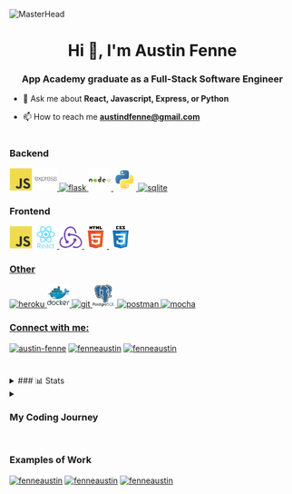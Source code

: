![MasterHead](https://user-images.githubusercontent.com/90361430/207989210-5eae206f-6ca8-4402-9616-bb014a67378a.jpg)
<h1 align="center">Hi 👋, I'm Austin Fenne</h1>
<h3 align="center">App Academy graduate as a Full-Stack Software Engineer</h3>

- 💬 Ask me about **React, Javascript, Express, or Python**

- 📫 How to reach me **austindfenne@gmail.com**


#

<h3 align="left">Backend</h3>
<p float="left">
<img src="https://raw.githubusercontent.com/devicons/devicon/master/icons/javascript/javascript-original.svg" alt="javascript" width="40" height="40"/> </a> <a href="https://mochajs.org" target="_blank" rel="noreferrer">
<img src="https://raw.githubusercontent.com/devicons/devicon/master/icons/express/express-original-wordmark.svg" alt="express" width="40" height="40"/> </a> <a href="https://flask.palletsprojects.com/" target="_blank" rel="noreferrer"> 
<img src="https://www.vectorlogo.zone/logos/pocoo_flask/pocoo_flask-icon.svg" alt="flask" width="40" height="40"/> </a> <a href="https://git-scm.com/" target="_blank" rel="noreferrer">
<img src="https://raw.githubusercontent.com/devicons/devicon/master/icons/nodejs/nodejs-original-wordmark.svg" alt="nodejs" width="40" height="40"/> </a> <a href="https://www.postgresql.org" target="_blank" rel="noreferrer"> 
<img src="https://raw.githubusercontent.com/devicons/devicon/master/icons/python/python-original.svg" alt="python" width="40" height="40"/> </a> <a href="https://reactjs.org/" target="_blank" rel="noreferrer"> 
<img src="https://www.vectorlogo.zone/logos/sqlite/sqlite-icon.svg" alt="sqlite" width="40" height="40"/> </a> 
</p>
  
<h3 align="left">Frontend</h3>
<p float="left">
<img src="https://raw.githubusercontent.com/devicons/devicon/master/icons/javascript/javascript-original.svg" alt="javascript" width="40" height="40"/> </a> <a href="https://mochajs.org" target="_blank" rel="noreferrer">
<img src="https://raw.githubusercontent.com/devicons/devicon/master/icons/react/react-original-wordmark.svg" alt="react" width="40" height="40"/> </a> <a href="https://redux.js.org" target="_blank" rel="noreferrer"> 
<img src="https://raw.githubusercontent.com/devicons/devicon/master/icons/redux/redux-original.svg" alt="redux" width="40" height="40"/> </a> <a href="https://www.sqlite.org/" target="_blank" rel="noreferrer"> 
<img src="https://raw.githubusercontent.com/devicons/devicon/master/icons/html5/html5-original-wordmark.svg" alt="html5" width="40" height="40"/> </a> <a href="https://developer.mozilla.org/en-US/docs/Web/JavaScript" target="_blank" rel="noreferrer">
<img src="https://raw.githubusercontent.com/devicons/devicon/master/icons/css3/css3-original-wordmark.svg" alt="css3" width="40" height="40"/> </a> <a href="https://www.docker.com/" target="_blank" rel="noreferrer">
</p>
  
 
<h3 align="left">Other</h3>
<p float="left">
<img src="https://www.vectorlogo.zone/logos/heroku/heroku-icon.svg" alt="heroku" width="40" height="40"/> </a> <a href="https://www.w3.org/html/" target="_blank" rel="noreferrer"> 
<img src="https://raw.githubusercontent.com/devicons/devicon/master/icons/docker/docker-original-wordmark.svg" alt="docker" width="40" height="40"/> </a> <a href="https://expressjs.com" target="_blank" rel="noreferrer"> 
<img src="https://www.vectorlogo.zone/logos/git-scm/git-scm-icon.svg" alt="git" width="40" height="40"/> </a> <a href="https://heroku.com" target="_blank" rel="noreferrer"> 
<img src="https://raw.githubusercontent.com/devicons/devicon/master/icons/postgresql/postgresql-original-wordmark.svg" alt="postgresql" width="40" height="40"/> </a> <a href="https://postman.com" target="_blank" rel="noreferrer"> 
<img src="https://www.vectorlogo.zone/logos/getpostman/getpostman-icon.svg" alt="postman" width="40" height="40"/> </a> <a href="https://www.python.org" target="_blank" rel="noreferrer"> 
<img src="https://www.vectorlogo.zone/logos/mochajs/mochajs-icon.svg" alt="mocha" width="40" height="40"/> </a> <a href="https://nodejs.org" target="_blank" rel="noreferrer"> 
</p>
  

  
<h3 align="left">Connect with me:</h3>
<p float="left">
<a href="https://linkedin.com/in/austin-fenne" target="blank"><img align="center" src="https://raw.githubusercontent.com/rahuldkjain/github-profile-readme-generator/master/src/images/icons/Social/linked-in-alt.svg" alt="austin-fenne" height="30" width="40" /></a>
<a href="https://www.leetcode.com/fenneaustin" target="blank"><img align="center" src="https://raw.githubusercontent.com/rahuldkjain/github-profile-readme-generator/master/src/images/icons/Social/leet-code.svg" alt="fenneaustin" height="30" width="40" /></a>
<a href="https://www.googe.com" target="blank"><img align="center" src ="https://res.cloudinary.com/dugmjvzmx/image/upload/v1671149770/angellist-svgrepo-com_fbcnrf.svg" alt="fenneaustin" height="30" width="40" /></a>
</p>


#

<details>
  <summary>### 📊 Stats</summary>

<p><img align="left" src="https://github-readme-stats.vercel.app/api/top-langs?username=fenneaustin&show_icons=true&locale=en&layout=compact&theme=tokyonight" alt="fenneaustin" /></p>

<p>&nbsp;<img align="center" src="https://github-readme-stats.vercel.app/api?username=fenneaustin&show_icons=true&locale=en&theme=tokyonight" alt="fenneaustin" /></p>

<p><img align="center" src="https://github-readme-streak-stats.herokuapp.com/?user=fenneaustin&theme=tokyonight" alt="fenneaustin" /></p>
</details>

<details>
  <summary><h3> My Coding Journey</h3></summary>
  under consturction
</details>


#
  
<h3 align="left">Examples of Work</h3>
<a href="https://github.com/FenneAustin/Slack-Clone" target="blank"><img align="center" src ="https://res.cloudinary.com/dugmjvzmx/image/upload/v1671154033/slackthumbnail_jcctli.jpg" alt="fenneaustin" width="300" /></a>
<a href="https://github.com/KateCiz/MediumClone" target="blank"><img align="center" src ="https://res.cloudinary.com/dugmjvzmx/image/upload/v1671154033/mediumthumbnail_q8zlrj.jpg" alt="fenneaustin" width="300" /></a>
<a href="https://github.com/FenneAustin/AirBnB" target="blank"><img align="center" src ="https://res.cloudinary.com/dugmjvzmx/image/upload/v1671154033/AirBnbThumbnail_lpearz.jpg" alt="fenneaustin" width="300" /></a>
  
